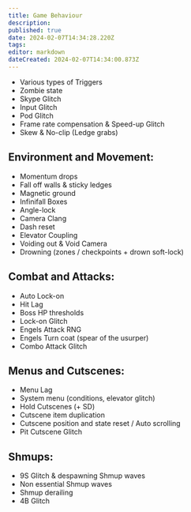 ```yaml
---
title: Game Behaviour
description: 
published: true
date: 2024-02-07T14:34:28.220Z
tags: 
editor: markdown
dateCreated: 2024-02-07T14:34:00.873Z
---
```


- Various types of Triggers
- Zombie state
- Skype Glitch
- Input Glitch
- Pod Glitch
- Frame rate compensation & Speed-up Glitch
- Skew & No-clip (Ledge grabs)
## Environment and Movement:
- Momentum drops
- Fall off walls & sticky ledges
- Magnetic ground
- Infinifall Boxes
- Angle-lock
- Camera Clang
- Dash reset
- Elevator Coupling 
- Voiding out & Void Camera
- Drowning (zones / checkpoints + drown soft-lock)
## Combat and Attacks:
- Auto Lock-on
- Hit Lag
- Boss HP thresholds
- Lock-on Glitch
- Engels Attack RNG
- Engels Turn coat (spear of the usurper)
- Combo Attack Glitch
## Menus and Cutscenes:
- Menu Lag
- System menu (conditions, elevator glitch)
- Hold Cutscenes (+ SD)
- Cutscene item duplication
- Cutscene position and state reset / Auto scrolling
- Pit Cutscene Glitch
## Shmups:
- 9S Glitch & despawning Shmup waves
- Non essential Shmup waves
- Shmup derailing 
- 4B Glitch




